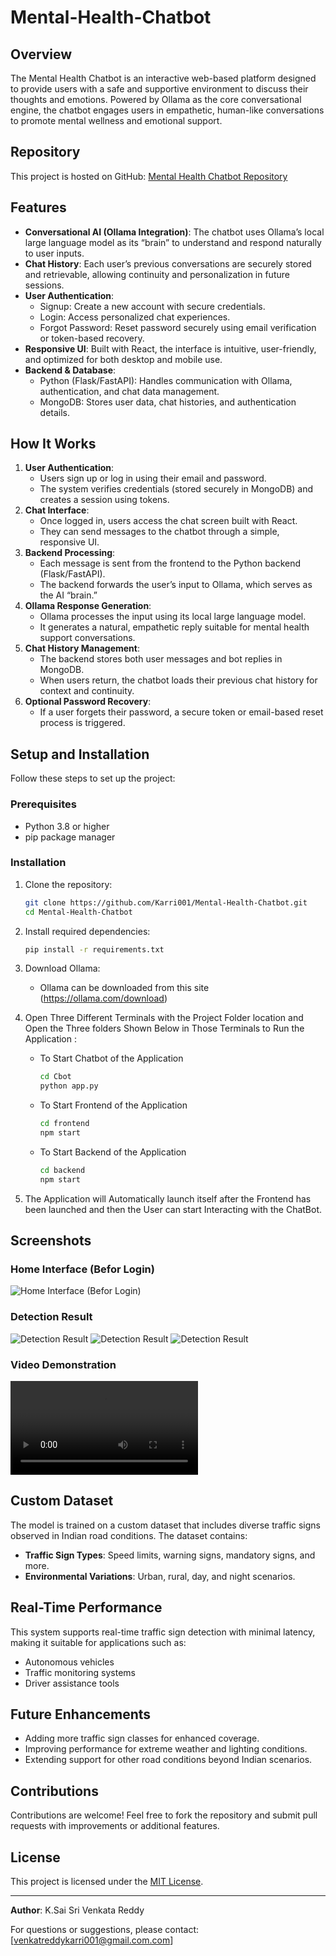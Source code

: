 # Mental-Health-Chatbot

## Overview
The Mental Health Chatbot is an interactive web-based platform designed to provide users with a safe and supportive environment to discuss their thoughts and emotions. Powered by Ollama as the core conversational engine, the chatbot engages users in empathetic, human-like conversations to promote mental wellness and emotional support.

## Repository
This project is hosted on GitHub: [Mental Health Chatbot Repository](https://github.com/Karri001/Mental-Health-Chatbot)

## Features
- **Conversational AI (Ollama Integration)**: The chatbot uses Ollama’s local large language model as its “brain” to understand and respond naturally to user inputs.
- **Chat History**: Each user’s previous conversations are securely stored and retrievable, allowing continuity and personalization in future sessions.
- **User Authentication**:
  - Signup: Create a new account with secure credentials.
  - Login: Access personalized chat experiences.
  - Forgot Password: Reset password securely using email verification or token-based recovery.
- **Responsive UI**: Built with React, the interface is intuitive, user-friendly, and optimized for both desktop and mobile use.
- **Backend & Database**:
  - Python (Flask/FastAPI): Handles communication with Ollama, authentication, and chat data management.
  - MongoDB: Stores user data, chat histories, and authentication details.

## How It Works
1. **User Authentication**: 
   - Users sign up or log in using their email and password.
   - The system verifies credentials (stored securely in MongoDB) and creates a session using tokens.
2. **Chat Interface**: 
   - Once logged in, users access the chat screen built with React.
   - They can send messages to the chatbot through a simple, responsive UI.
3. **Backend Processing**: 
   - Each message is sent from the frontend to the Python backend (Flask/FastAPI).
   - The backend forwards the user’s input to Ollama, which serves as the AI “brain.”
4. **Ollama Response Generation**: 
   - Ollama processes the input using its local large language model.
   - It generates a natural, empathetic reply suitable for mental health support conversations.
5. **Chat History Management**: 
   - The backend stores both user messages and bot replies in MongoDB.
   - When users return, the chatbot loads their previous chat history for context and continuity.
6. **Optional Password Recovery**: 
   - If a user forgets their password, a secure token or email-based reset process is triggered.

## Setup and Installation
Follow these steps to set up the project:

### Prerequisites
- Python 3.8 or higher
- pip package manager

### Installation
1. Clone the repository:
   ```bash
   git clone https://github.com/Karri001/Mental-Health-Chatbot.git
   cd Mental-Health-Chatbot
   ```
2. Install required dependencies:
   ```bash
   pip install -r requirements.txt
   ```
   
3. Download Ollama:
   - Ollama can be downloaded from this site (https://ollama.com/download)
4. Open Three Different Terminals with the Project Folder location and Open the Three folders Shown Below in Those Terminals to Run the Application :
   - To Start Chatbot of the Application
    
      ```bash
      cd Cbot
      python app.py
      ```
   - To Start Frontend of the Application
    
      ```bash
      cd frontend
      npm start
      ```
   - To Start Backend of the Application
    
      ```bash
      cd backend
      npm start
      ```
5. The Application will Automatically launch itself after the Frontend has been launched and then the User can start Interacting with the ChatBot.


## Screenshots
### Home Interface (Befor Login)
![Home Interface (Befor Login)](https://github.com/user-attachments/assets/2377fe66-af50-4ecd-8315-b22eac9aec46)


### Detection Result
![Detection Result](https://github.com/Karri001/Traffic-sign-classification/blob/main/Screenshots/Screenshot%20(281).png)
![Detection Result](https://github.com/Karri001/Traffic-sign-classification/blob/main/Screenshots/Screenshot%20(282).png)
![Detection Result](https://github.com/Karri001/Traffic-sign-classification/blob/main/Screenshots/Screenshot%20(283).png)

### Video Demonstration
![Video Demonstration](https://github.com/Karri001/Traffic-sign-classification/blob/main/Screenshots/video/WIN_20241130_00_07_38_Pro.mp4)

## Custom Dataset
The model is trained on a custom dataset that includes diverse traffic signs observed in Indian road conditions. The dataset contains:
- **Traffic Sign Types**: Speed limits, warning signs, mandatory signs, and more.
- **Environmental Variations**: Urban, rural, day, and night scenarios.

## Real-Time Performance
This system supports real-time traffic sign detection with minimal latency, making it suitable for applications such as:
- Autonomous vehicles
- Traffic monitoring systems
- Driver assistance tools

## Future Enhancements
- Adding more traffic sign classes for enhanced coverage.
- Improving performance for extreme weather and lighting conditions.
- Extending support for other road conditions beyond Indian scenarios.

## Contributions
Contributions are welcome! Feel free to fork the repository and submit pull requests with improvements or additional features.

## License
This project is licensed under the [MIT License](LICENSE).

---

**Author**: K.Sai Sri Venkata Reddy

For questions or suggestions, please contact: [venkatreddykarri001@gmail.com.com]

